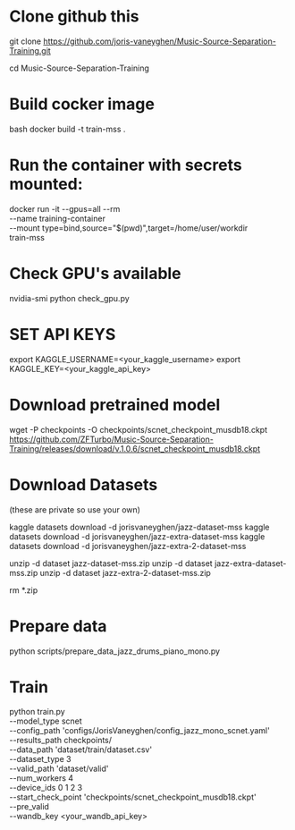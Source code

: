 # Clone github this

git clone https://github.com/joris-vaneyghen/Music-Source-Separation-Training.git

cd Music-Source-Separation-Training


# Build cocker image

bash
docker build -t train-mss .


# Run the container with secrets mounted:

docker run -it --gpus=all --rm \
  --name training-container \
  --mount type=bind,source="$(pwd)",target=/home/user/workdir \
  train-mss

# Check GPU's available
nvidia-smi
python check_gpu.py


# SET API KEYS

export KAGGLE_USERNAME=<your_kaggle_username>
export KAGGLE_KEY=<your_kaggle_api_key>

# Download pretrained model

wget -P checkpoints -O checkpoints/scnet_checkpoint_musdb18.ckpt https://github.com/ZFTurbo/Music-Source-Separation-Training/releases/download/v.1.0.6/scnet_checkpoint_musdb18.ckpt

# Download Datasets 

(these are private so use your own)

kaggle datasets download -d jorisvaneyghen/jazz-dataset-mss
kaggle datasets download -d jorisvaneyghen/jazz-extra-dataset-mss
kaggle datasets download -d jorisvaneyghen/jazz-extra-2-dataset-mss

unzip -d dataset jazz-dataset-mss.zip
unzip -d dataset jazz-extra-dataset-mss.zip
unzip -d dataset jazz-extra-2-dataset-mss.zip

rm *.zip

# Prepare data

python scripts/prepare_data_jazz_drums_piano_mono.py

# Train


python train.py \
    --model_type scnet \
    --config_path 'configs/JorisVaneyghen/config_jazz_mono_scnet.yaml' \
    --results_path checkpoints/ \
    --data_path 'dataset/train/dataset.csv' \
    --dataset_type 3 \
    --valid_path 'dataset/valid' \
    --num_workers 4 \
    --device_ids 0 1 2 3\
    --start_check_point 'checkpoints/scnet_checkpoint_musdb18.ckpt' \
    --pre_valid \
    --wandb_key <your_wandb_api_key>